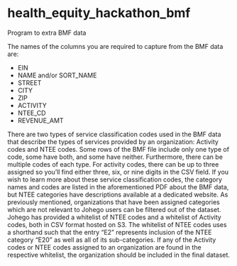 # health_equity_hackathon_bmf
Program to extra BMF data

The names of the columns you are required to capture from the BMF data are:
* EIN
* NAME and/or SORT_NAME
* STREET
* CITY
* ZIP
* ACTIVITY
* NTEE_CD
* REVENUE_AMT

There are two types of service classification codes used in the BMF data that describe the types of services provided by an organization: Activity codes and NTEE codes. Some rows of the BMF file include only one type of code, some have both, and some have neither. Furthermore, there can be multiple codes of each type. For activity codes, there can be up to three assigned so you’ll find either three, six, or nine digits in the CSV field. If you wish to learn more about these service classification codes, the category names and codes are listed in the aforementioned PDF about the BMF data, but NTEE categories have descriptions available at a dedicated website. As previously mentioned, organizations that have been assigned categories which are not relevant to Johego users can be filtered out of the dataset. Johego has provided a whitelist of NTEE codes and a whitelist of Activity codes, both in CSV format hosted on S3. The whitelist of NTEE codes uses a shorthand such that the entry “E2” represents inclusion of the NTEE category “E20” as well as all of its sub-categories. If any of the Activity codes or NTEE codes assigned to an organization are found in the respective whitelist, the organization should be included in the final dataset.
